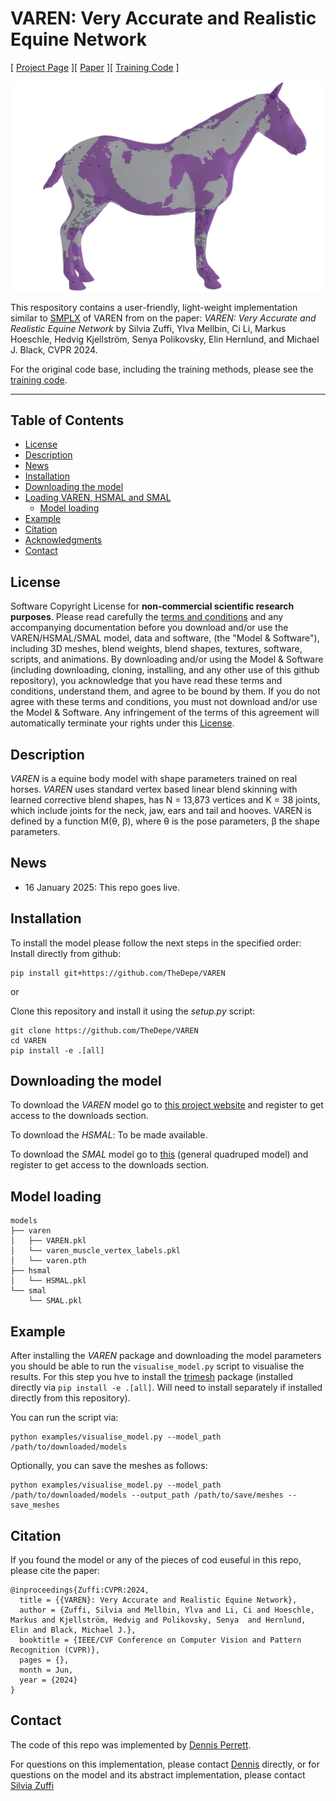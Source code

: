 # VAREN: Very Accurate and Realistic Equine Network

[ [Project Page](https://varen.is.tue.mpg.de/) ][ [Paper](https://openaccess.thecvf.com/content/CVPR2024/papers/Zuffi_VAREN_Very_Accurate_and_Realistic_Equine_Network_CVPR_2024_paper.pdf) ][ [Training Code](https://github.com/silviazuffi/varen) ]

![Mesh Image](images/horse_mesh_overlay.png)

This respository contains a user-friendly, light-weight implementation similar to [SMPLX](https://github.com/vchoutas/smplx/) of VAREN from on the paper: *VAREN: Very Accurate and Realistic Equine Network* by Silvia Zuffi, Ylva Mellbin, Ci Li, Markus Hoeschle, Hedvig Kjellström, Senya Polikovsky, Elin Hernlund, and Michael J. Black, CVPR 2024.


For the original code base, including the training methods, please see the [training code](https://github.com/silviazuffi/varen).

---

## Table of Contents
  * [License](#license)
  * [Description](#description)
  * [News](#news)
  * [Installation](#installation)
  * [Downloading the model](#downloading-the-model)
  * [Loading VAREN, HSMAL and SMAL](#loading-VAREN-HSMAL-and-SMAL) 
    * [Model loading](#model-loading)
  * [Example](#example)
  * [Citation](#citation)
  * [Acknowledgments](#acknowledgments)
  * [Contact](#contact)

## License

Software Copyright License for **non-commercial scientific research purposes**.
Please read carefully the [terms and conditions](https://github.com/vchoutas/VAREN/blob/master/LICENSE) and any accompanying documentation before you download and/or use the VAREN/HSMAL/SMAL model, data and software, (the "Model & Software"), including 3D meshes, blend weights, blend shapes, textures, software, scripts, and animations. By downloading and/or using the Model & Software (including downloading, cloning, installing, and any other use of this github repository), you acknowledge that you have read these terms and conditions, understand them, and agree to be bound by them. If you do not agree with these terms and conditions, you must not download and/or use the Model & Software. Any infringement of the terms of this agreement will automatically terminate your rights under this [License](./LICENSE).


## Description

*VAREN* is a equine body model with shape parameters trained on real horses. *VAREN* uses standard vertex based linear blend skinning with learned corrective blend
shapes, has N = 13,873 vertices and K = 38 joints,
which include joints for the neck, jaw, ears and tail and hooves. 
VAREN is defined by a function M(θ, β), where θ is the pose parameters, β the shape parameters.

## News

- 16 January 2025: This repo goes live.

## Installation

To install the model please follow the next steps in the specified order:
Install directly from github: 
```Shell
pip install git+https://github.com/TheDepe/VAREN
```
or

Clone this repository and install it using the *setup.py* script: 
```Shell
git clone https://github.com/TheDepe/VAREN
cd VAREN
pip install -e .[all] 
```

## Downloading the model

To download the *VAREN* model go to [this project website](https://varen.is.tue.mpg.de/) and register to get access to the downloads section. 

To download the *HSMAL*: To be made available. 

To download the *SMAL* model go to [this](https://smal.is.tue.mpg.de/) (general quadruped model) and register to get access to the downloads section. 


## Model loading
```
models
├── varen
│   ├── VAREN.pkl
│   └── varen_muscle_vertex_labels.pkl
│   └── varen.pth
├── hsmal
│   └── HSMAL.pkl
└── smal
    └── SMAL.pkl
```

## Example

After installing the *VAREN* package and downloading the model parameters you should be able to run the `visualise_model.py` script to visualise the results. For this step you hve to install the [trimesh](https://trimsh.org/) package (installed directly via `pip install -e .[all]`. Will need to install separately if installed directly from this repository).

You can run the script via:

```
python examples/visualise_model.py --model_path /path/to/downloaded/models
```
Optionally, you can save the meshes as follows:
```
python examples/visualise_model.py --model_path /path/to/downloaded/models --output_path /path/to/save/meshes --save_meshes
```


## Citation

If you found the model or any of the pieces of cod euseful in this repo, please cite the paper:

```
@inproceedings{Zuffi:CVPR:2024,  
  title = {{VAREN}: Very Accurate and Realistic Equine Network},  
  author = {Zuffi, Silvia and Mellbin, Ylva and Li, Ci and Hoeschle, Markus and Kjellström, Hedvig and Polikovsky, Senya  and Hernlund, Elin and Black, Michael J.},  
  booktitle = {IEEE/CVF Conference on Computer Vision and Pattern Recognition (CVPR)},  
  pages = {},
  month = Jun,
  year = {2024}
}

```
## Contact

The code of this repo was implemented by [Dennis Perrett](dennis.perrett@tuebingen.mpg.de).

For questions on this implementation, please contact [Dennis](dennis.perrett@tuebingen.mpg.de) directly, or for questions on the model and its abstract implementation, please contact [Silvia Zuffi](silvia.zuffi@tuebingen.mpg.de)